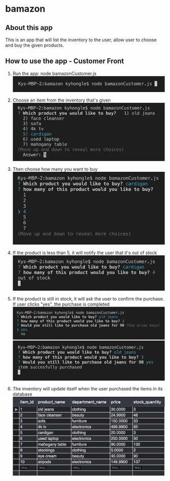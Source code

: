 # bamazon

## About this app

This is an app that will list the inventory to the user, allow user to choose and buy the given products.

## How to use the app - Customer Front

1. Run the app: node bamazonCustomer.js
   ![image1](images/node1.png)

2. Choose an item from the inventory that's given
   ![image2](images/node2.png)

3. Then choose how many you want to buy
   ![alt text](./images/node3.png)

4. If the product is less than 5, it will notify the user that it's out of stock
   ![alt text](./images/node4.png)

5. If the product is still in stock, it will ask the user to confirm the purchase. If user clicks "yes", the purchase is completed
   ![alt text](./images/node5.png)
   ![alt text](./images/node6.png)

6. The inventory will update itself when the user purchased the items in its database
   ![alt text](./images/node7.png)

